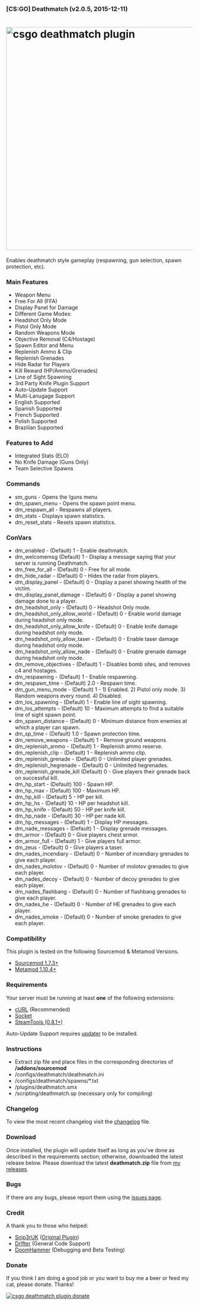 ### [CS:GO] Deathmatch (v2.0.5, 2015-12-11)
<a href="http://www.maxximou5.com/"><img src="http://maxximou5.com/sourcemod/assests/img/deathmatch_csgo.png" alt="csgo deathmatch plugin" width="600" /></a>
===============

Enables deathmatch style gameplay (respawning, gun selection, spawn protection, etc).

### Main Features

- Weapon Menu
- Free For All (FFA)
- Display Panel for Damage
- Different Game Modes:
 - Headshot Only Mode
 - Pistol Only Mode
 - Random Weapons Mode
- Objective Removal (C4/Hostage)
- Spawn Editor and Menu
- Replenish Ammo & Clip
- Replenish Grenades
- Hide Radar for Players
- Kill Reward (HP/Ammo/Grenades)
- Line of Sight Spawning
- 3rd Party Knife Plugin Support
- Auto-Update Support
- Multi-Lanugage Support
 - English Supported
 - Spanish Supported
 - French Supported
 - Polish Supported
 - Brazilian Supported

### Features to Add

- Integrated Stats (ELO)
- No Knife Damage (Guns Only)
- Team Selective Spawns

### Commands

- sm_guns - Opens the !guns menu
- dm_spawn_menu - Opens the spawn point menu.
- dm_respawn_all - Respawns all players.
- dm_stats - Displays spawn statistics.
- dm_reset_stats - Resets spawn statistics.

### ConVars

- dm_enabled - (Default) 1 - Enable deathmatch.
- dm_welcomemsg (Default) 1 - Display a message saying that your server is running Deathmatch.
- dm_free_for_all - (Default) 0 - Free for all mode.
- dm_hide_radar - (Default) 0 - Hides the radar from players.
- dm_display_panel - (Default) 0 - Display a panel showing health of the victim.
- dm_display_panel_damage - (Default) 0 - Display a panel showing damage done to a player.
- dm_headshot_only - (Default) 0 - Headshot Only mode.
- dm_headshot_only_allow_world - (Default) 0 - Enable world damage during headshot only mode.
- dm_headshot_only_allow_knife - (Default) 0 - Enable knife damage during headshot only mode.
- dm_headshot_only_allow_taser - (Default) 0 - Enable taser damage during headshot only mode.
- dm_headshot_only_allow_nade - (Default) 0 - Enable grenade damage during headshot only mode.
- dm_remove_objectives - (Default) 1 - Disables bomb sites, and removes c4 and hostages.
- dm_respawning - (Default) 1 - Enable respawning.
- dm_respawn_time - (Default) 2.0 - Respawn time.
- dm_gun_menu_mode - (Default) 1 - 1) Enabled. 2) Pistol only mode. 3) Random weapons every round. 4) Disabled.
- dm_los_spawning - (Default) 1 - Enable line of sight spawning.
- dm_los_attempts - (Default) 10 - Maximum attempts to find a suitable line of sight spawn point.
- dm_spawn_distance - (Default) 0 - Minimum distance from enemies at which a player can spawn.
- dm_sp_time - (Default) 1.0 - Spawn protection time.
- dm_remove_weapons - (Default) 1 - Remove ground weapons.
- dm_replenish_ammo - (Default) 1 - Replenish ammo reserve.
- dm_replenish_clip - (Default) 1 - Replenish ammo clip.
- dm_replenish_grenade - (Default) 0 - Unlimited player grenades.
- dm_replenish_hegrenade - (Default) 0 - Unlimited hegrenades.
- dm_replenish_grenade_kill (Default) 0 - Give players their grenade back on successful kill.
- dm_hp_start - (Default) 100 - Spawn HP.
- dm_hp_max - (Default) 100 - Maximum HP.
- dm_hp_kill - (Default) 5 - HP per kill.
- dm_hp_hs - (Default) 10 - HP per headshot kill.
- dm_hp_knife - (Default) 50 - HP per knife kill.
- dm_hp_nade - (Default) 30 - HP per nade kill.
- dm_hp_messages - (Default) 1 - Display HP messages.
- dm_nade_messages - (Default) 1 - Display grenade messages.
- dm_armor - (Default) 0 - Give players chest armor.
- dm_armor_full - (Default) 1 - Give players full armor.
- dm_zeus - (Default) 0 - Give players a taser.
- dm_nades_incendiary - (Default) 0 - Number of incendiary grenades to give each player.
- dm_nades_molotov - (Default) 0 - Number of molotov grenades to give each player.
- dm_nades_decoy - (Default) 0 - Number of decoy grenades to give each player.
- dm_nades_flashbang - (Default) 0 - Number of flashbang grenades to give each player.
- dm_nades_he - (Default) 0 - Number of HE grenades to give each player.
- dm_nades_smoke - (Default) 0 - Number of smoke grenades to give each player.

### Compatibility

This plugin is tested on the following Sourcemod & Metamod Versions.

- <a href="http://www.sourcemod.net/snapshots.php">Sourcemod 1.7.3+</a>
- <a href="http://www.sourcemm.net/snapshots">Metamod 1.10.4+</a>

### Requirements

Your server must be running at least **one** of the following extensions:
- <a href="https://forums.alliedmods.net/showthread.php?t=152216">cURL</a> (Recommended)
- <a href="https://forums.alliedmods.net/showthread.php?t=67640">Socket</a>
- <a href="https://forums.alliedmods.net/forumdisplay.php?f=147">SteamTools (0.8.1+)</a>

Auto-Update Support requires <a href="https://forums.alliedmods.net/showthread.php?t=169095">updater</a> to be installed.

### Instructions

- Extract zip file and place files in the corresponding directories of **/addons/sourcemod**
- /configs/deathmatch/deathmatch.ini
- /configs/deathmatch/spawns/*.txt
- /plugins/deathmatch.smx
- /scripting/deathmatch.sp (necessary only for compiling)

### Changelog

To view the most recent changelog visit the <a href="https://github.com/Maxximou5/csgo-deathmatch/blob/master/CHANGELOG.md">changelog</a> file.

### Download

Once installed, the plugin will update itself as long as you've done as described in the requirements section; otherwise, downloaded the latest release below.
Please download the latest **deathmatch.zip** file from <a href="https://github.com/Maxximou5/csgo-deathmatch/releases">my releases</a>.

### Bugs

If there are any bugs, please report them using the <a href="https://github.com/Maxximou5/csgo-deathmatch/issues">issues page</a>.

### Credit

A thank you to those who helped:

- <a href="https://forums.alliedmods.net/member.php?u=187003">Snip3rUK</a> (<a href="https://forums.alliedmods.net/showthread.php?t=189577">Original Plugin</a>)
- <a href="https://forums.alliedmods.net/member.php?u=26021">Dr!fter</a> (General Code Support)
- <a href="http://steamcommunity.com/id/DoomHammer69/">DoomHammer</a> (Debugging and Beta Testing)

### Donate

If you think I am doing a good job or you want to buy me a beer or feed my cat, please donate.
Thanks!

<a href="https://www.paypal.com/cgi-bin/webscr?cmd=_s-xclick&hosted_button_id=VSHQ7J8HR95SG"><img src="https://www.paypalobjects.com/en_US/i/btn/btn_donateCC_LG.gif" alt="csgo deathmatch plugin donate"/></a>
